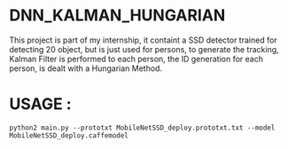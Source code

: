 # DNN_KALMAN_HUNGARIAN
This project  is part of my internship, it containt a  SSD detector trained for detecting 20 object, but is just used for persons, to generate the tracking, Kalman Filter is performed to each person, the ID generation for each person, is dealt with a Hungarian Method.


# USAGE :
	python2 main.py --prototxt MobileNetSSD_deploy.prototxt.txt --model MobileNetSSD_deploy.caffemodel

